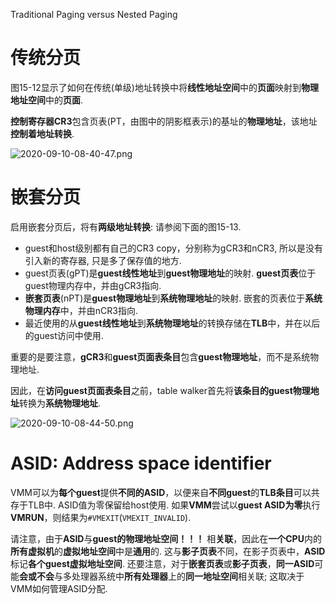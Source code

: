 
Traditional Paging versus Nested Paging

# 传统分页

图15-12显示了如何在传统(单级)地址转换中将**线性地址空间**中的**页面**映射到**物理地址空间**中的**页面**. 

**控制寄存器CR3**包含页表(PT，由图中的阴影框表示)的基址的**物理地址**，该地址**控制着地址转换**. 

![2020-09-10-08-40-47.png](./images/2020-09-10-08-40-47.png)

# 嵌套分页

启用嵌套分页后，将有**两级地址转换**:  请参阅下面的图15-13. 

* guest和host级别都有自己的CR3 copy，分别称为gCR3和nCR3, 所以是没有引入新的寄存器, 只是多了保存值的地方.
* guest页表(gPT)是**guest线性地址**到**guest物理地址**的映射.  **guest页表**位于guest物理内存中，并由gCR3指向. 
* **嵌套页表**(nPT)是**guest物理地址**到**系统物理地址**的映射.  嵌套的页表位于**系统物理内存**中，并由nCR3指向. 
* 最近使用的从**guest线性地址**到**系统物理地址**的转换存储在**TLB**中，并在以后的guest访问中使用. 

重要的是要注意，**gCR3**和**guest页面表条目**包含**guest物理地址**，而不是系统物理地址. 

因此，在**访问guest页面表条目**之前，table walker首先将**该条目的guest物理地址**转换为**系统物理地址**. 

![2020-09-10-08-44-50.png](./images/2020-09-10-08-44-50.png)

# ASID: Address space identifier

VMM可以为**每个guest**提供**不同的ASID**，以便来自**不同guest**的**TLB条目**可以共存于TLB中. ASID值为零保留给host使用. 如果**VMM**尝试以**guest ASID为零**执行**VMRUN**，则结果为`#VMEXIT`(`VMEXIT_INVALID`). 

请注意，由于**ASID**与**guest的物理地址空间！！！** 相**关联**，因此在**一个CPU**内的**所有虚拟机**的**虚拟地址空间**中是**通用**的.  这与**影子页表**不同，在影子页表中，**ASID**标记**各个guest虚拟地址空间**.  还要注意，对于**嵌套页表**或**影子页表**，**同一ASID**可能**会或不会**与多处理器系统中**所有处理器**上的**同一地址空间**相关联;  这取决于VMM如何管理ASID分配. 